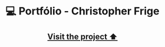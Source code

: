 <h1 align="center">
  💻 Portfólio - Christopher Frige
</h1>


<h2 align="center"><a href="https://www.christopherfrige.com/">Visit the project ⬆️</a></h2>